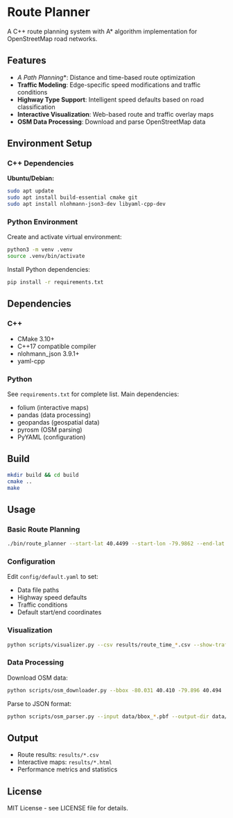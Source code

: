 # Route Planner

A C++ route planning system with A* algorithm implementation for OpenStreetMap road networks.

## Features

- **A* Path Planning**: Distance and time-based route optimization
- **Traffic Modeling**: Edge-specific speed modifications and traffic conditions
- **Highway Type Support**: Intelligent speed defaults based on road classification
- **Interactive Visualization**: Web-based route and traffic overlay maps
- **OSM Data Processing**: Download and parse OpenStreetMap data

## Environment Setup

### C++ Dependencies

**Ubuntu/Debian:**
```bash
sudo apt update
sudo apt install build-essential cmake git
sudo apt install nlohmann-json3-dev libyaml-cpp-dev
```

### Python Environment

Create and activate virtual environment:
```bash
python3 -m venv .venv
source .venv/bin/activate
```

Install Python dependencies:
```bash
pip install -r requirements.txt
```

## Dependencies

### C++
- CMake 3.10+
- C++17 compatible compiler
- nlohmann_json 3.9.1+
- yaml-cpp

### Python
See `requirements.txt` for complete list. Main dependencies:
- folium (interactive maps)
- pandas (data processing)
- geopandas (geospatial data)
- pyrosm (OSM parsing)
- PyYAML (configuration)

## Build

```bash
mkdir build && cd build
cmake ..
make
```

## Usage

### Basic Route Planning

```bash
./bin/route_planner --start-lat 40.4499 --start-lon -79.9862 --end-lat 40.4334 --end-lon -79.9583
```

### Configuration

Edit `config/default.yaml` to set:
- Data file paths
- Highway speed defaults
- Traffic conditions
- Default start/end coordinates

### Visualization

```bash
python scripts/visualizer.py --csv results/route_time_*.csv --show-traffic
```

### Data Processing

Download OSM data:
```bash
python scripts/osm_downloader.py --bbox -80.031 40.410 -79.896 40.494
```

Parse to JSON format:
```bash
python scripts/osm_parser.py --input data/bbox_*.pbf --output-dir data/
```

## Output

- Route results: `results/*.csv`
- Interactive maps: `results/*.html`
- Performance metrics and statistics

## License

MIT License - see LICENSE file for details.